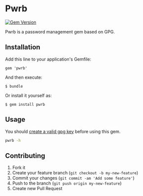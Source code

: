 # Pwrb

[![Gem Version](https://img.shields.io/gem/v/pwrb.svg)](https://rubygems.org/gems/pwrb)

Pwrb is a password management gem based on GPG.

## Installation

Add this line to your application's Gemfile:

    gem 'pwrb'

And then execute:

    $ bundle

Or install it yourself as:

    $ gem install pwrb

## Usage

You should [create a valid gpg key](http://www.dewinter.com/gnupg_howto/english/GPGMiniHowto-3.html#ss3.1) before using this gem.

``` sh
pwrb -h
```

## Contributing

1. Fork it
2. Create your feature branch (`git checkout -b my-new-feature`)
3. Commit your changes (`git commit -am 'Add some feature'`)
4. Push to the branch (`git push origin my-new-feature`)
5. Create new Pull Request
